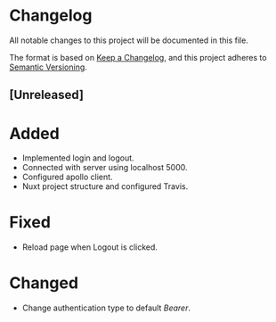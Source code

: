# Changelog
All notable changes to this project will be documented in this file.

The format is based on [Keep a Changelog](https://keepachangelog.com/en/1.0.0/),
and this project adheres to [Semantic Versioning](https://semver.org/spec/v2.0.0.html).

## [Unreleased]

# Added

- Implemented login and logout.
- Connected with server using localhost 5000.
- Configured apollo client.
- Nuxt project structure and configured Travis.

# Fixed

- Reload page when Logout is clicked.

# Changed

- Change authentication type to default *Bearer*.